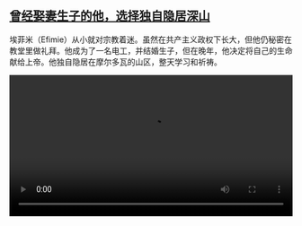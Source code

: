<!--1673966825000-->
[曾经娶妻生子的他，选择独自隐居深山](https://www.dw.com/zh/%E6%9B%BE%E7%BB%8F%E5%A8%B6%E5%A6%BB%E7%94%9F%E5%AD%90%E7%9A%84%E4%BB%96%EF%BC%8C%E9%80%89%E6%8B%A9%E7%8B%AC%E8%87%AA%E9%9A%90%E5%B1%85%E6%B7%B1%E5%B1%B1%20/a-64405399)
------

<p>埃菲米（Efimie）从小就对宗教着迷。虽然在共产主义政权下长大，但他仍秘密在教堂里做礼拜。他成为了一名电工，并结婚生子，但在晚年，他决定将自己的生命献给上帝。他独自隐居在摩尔多瓦的山区，整天学习和祈祷。</small></p><video src="https://tvdownloaddw-a.akamaihd.net/dwtv_video/flv/vdt_zh/2023/bchi230116_001_lonelylife_01r_AVC_1280x720.mp4" controls style="width:100%"></video>
